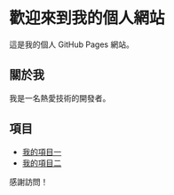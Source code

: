# 歡迎來到我的個人網站

這是我的個人 GitHub Pages 網站。

## 關於我

我是一名熱愛技術的開發者。

## 項目

- [我的項目一](https://example.com)
- [我的項目二](https://example.com)

感謝訪問！
